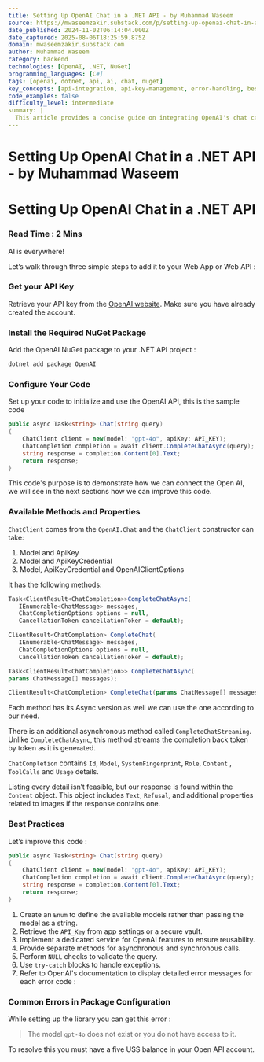 ```yaml
---
title: Setting Up OpenAI Chat in a .NET API - by Muhammad Waseem
source: https://mwaseemzakir.substack.com/p/setting-up-openai-chat-in-a-net-api?utm_source=post-email-title&publication_id=1232416&post_id=151058559&utm_campaign=email-post-title&isFreemail=true&r=a97lu&triedRedirect=true
date_published: 2024-11-02T06:14:04.000Z
date_captured: 2025-08-06T18:25:59.875Z
domain: mwaseemzakir.substack.com
author: Muhammad Waseem
category: backend
technologies: [OpenAI, .NET, NuGet]
programming_languages: [C#]
tags: [openai, dotnet, api, ai, chat, nuget]
key_concepts: [api-integration, api-key-management, error-handling, best-practices, asynchronous-programming]
code_examples: false
difficulty_level: intermediate
summary: |
  This article provides a concise guide on integrating OpenAI's chat capabilities into a .NET API. It outlines three simple steps: obtaining an API key, installing the necessary OpenAI NuGet package, and configuring the C# code to interact with the OpenAI API. The post also details available methods and properties of the `ChatClient` and `ChatCompletion` objects. Furthermore, it offers best practices for improving the initial code, such as using enums for models, securing API keys, implementing dedicated services, and robust error handling.
---
```

# Setting Up OpenAI Chat in a .NET API - by Muhammad Waseem

# Setting Up OpenAI Chat in a .NET API

### Read Time : 2 Mins

AI is everywhere!

Let’s walk through three simple steps to add it to your Web App or Web API :

### Get your API Key

Retrieve your API key from the [OpenAI website](https://platform.openai.com/). Make sure you have already created the account.

### **Install the Required NuGet Package**

Add the OpenAI NuGet package to your .NET API project :

```bash
dotnet add package OpenAI
```

### **Configure Your Code**

Set up your code to initialize and use the OpenAI API, this is the sample code

```csharp
public async Task<string> Chat(string query)
{
    ChatClient client = new(model: "gpt-4o", apiKey: API_KEY);
    ChatCompletion completion = await client.CompleteChatAsync(query);
    string response = completion.Content[0].Text;
    return response;
}
```

This code's purpose is to demonstrate how we can connect the Open AI, we will see in the next sections how we can improve this code.

### Available Methods and Properties

`ChatClient` comes from the `OpenAI.Chat` and the `ChatClient` constructor can take:

1.  Model and ApiKey
2.  Model and ApiKeyCredential
3.  Model, ApiKeyCredential and OpenAIClientOptions

It has the following methods:

```csharp
Task<ClientResult<ChatCompletion>>CompleteChatAsync(
   IEnumerable<ChatMessage> messages,
   ChatCompletionOptions options = null,
   CancellationToken cancellationToken = default);
```
```csharp
ClientResult<ChatCompletion> CompleteChat(
   IEnumerable<ChatMessage> messages,
   ChatCompletionOptions options = null,
   CancellationToken cancellationToken = default);
```
```csharp
Task<ClientResult<ChatCompletion>> CompleteChatAsync(
params ChatMessage[] messages);

ClientResult<ChatCompletion> CompleteChat(params ChatMessage[] messages);
```

Each method has its Async version as well we can use the one according to our need.

There is an additional asynchronous method called `CompleteChatStreaming`. Unlike `CompleteChatAsync`, this method streams the completion back token by token as it is generated.

`ChatCompletion` contains `Id`, `Model`, `SystemFingerprint`, `Role`, `Content` , `ToolCalls` and `Usage` details.

Listing every detail isn’t feasible, but our response is found within the `Content` object. This object includes `Text`, `Refusal`, and additional properties related to images if the response contains one.

### Best Practices

Let’s improve this code :

```csharp
public async Task<string> Chat(string query)
{
    ChatClient client = new(model: "gpt-4o", apiKey: API_KEY);
    ChatCompletion completion = await client.CompleteChatAsync(query);
    string response = completion.Content[0].Text;
    return response;
}
```

1.  Create an `Enum` to define the available models rather than passing the model as a string.
2.  Retrieve the `API_Key` from app settings or a secure vault.
3.  Implement a dedicated service for OpenAI features to ensure reusability.
4.  Provide separate methods for asynchronous and synchronous calls.
5.  Perform `NULL` checks to validate the query.
6.  Use `try-catch` blocks to handle exceptions.
7.  Refer to OpenAI's documentation to display detailed error messages for each error code :

### Common Errors in Package Configuration

While setting up the library you can get this error :

> The model `gpt-4o` does not exist or you do not have access to it.

To resolve this you must have a five USS balance in your Open API account.